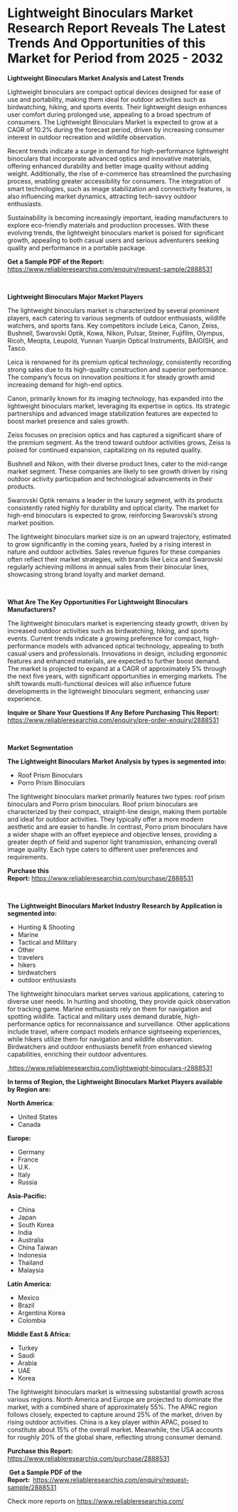 <p><h1>Lightweight Binoculars Market Research Report Reveals The Latest Trends And Opportunities of this Market for Period from 2025 - 2032</h1></p><p><strong>Lightweight Binoculars Market Analysis and Latest Trends</strong></p>
<p><p>Lightweight binoculars are compact optical devices designed for ease of use and portability, making them ideal for outdoor activities such as birdwatching, hiking, and sports events. Their lightweight design enhances user comfort during prolonged use, appealing to a broad spectrum of consumers. The Lightweight Binoculars Market is expected to grow at a CAGR of 10.2% during the forecast period, driven by increasing consumer interest in outdoor recreation and wildlife observation.</p><p>Recent trends indicate a surge in demand for high-performance lightweight binoculars that incorporate advanced optics and innovative materials, offering enhanced durability and better image quality without adding weight. Additionally, the rise of e-commerce has streamlined the purchasing process, enabling greater accessibility for consumers. The integration of smart technologies, such as image stabilization and connectivity features, is also influencing market dynamics, attracting tech-savvy outdoor enthusiasts. </p><p>Sustainability is becoming increasingly important, leading manufacturers to explore eco-friendly materials and production processes. With these evolving trends, the lightweight binoculars market is poised for significant growth, appealing to both casual users and serious adventurers seeking quality and performance in a portable package.</p></p>
<p><strong>Get a Sample PDF of the Report:&nbsp;</strong> <a href="https://www.reliableresearchiq.com/enquiry/request-sample/2888531?utm_campaign=3252&utm_medium=2&utm_source=Github&utm_content=ia&utm_term=14032025&utm_id=lightweight-binoculars">https://www.reliableresearchiq.com/enquiry/request-sample/2888531</a></p>
<p>&nbsp;</p>
<p><strong>Lightweight Binoculars Major Market Players</strong></p>
<p><p>The lightweight binoculars market is characterized by several prominent players, each catering to various segments of outdoor enthusiasts, wildlife watchers, and sports fans. Key competitors include Leica, Canon, Zeiss, Bushnell, Swarovski Optik, Kowa, Nikon, Pulsar, Steiner, Fujifilm, Olympus, Ricoh, Meopta, Leupold, Yunnan Yuanjin Optical Instruments, BAIGISH, and Tasco.</p><p>Leica is renowned for its premium optical technology, consistently recording strong sales due to its high-quality construction and superior performance. The company’s focus on innovation positions it for steady growth amid increasing demand for high-end optics.</p><p>Canon, primarily known for its imaging technology, has expanded into the lightweight binoculars market, leveraging its expertise in optics. Its strategic partnerships and advanced image stabilization features are expected to boost market presence and sales growth.</p><p>Zeiss focuses on precision optics and has captured a significant share of the premium segment. As the trend toward outdoor activities grows, Zeiss is poised for continued expansion, capitalizing on its reputed quality.</p><p>Bushnell and Nikon, with their diverse product lines, cater to the mid-range market segment. These companies are likely to see growth driven by rising outdoor activity participation and technological advancements in their products.</p><p>Swarovski Optik remains a leader in the luxury segment, with its products consistently rated highly for durability and optical clarity. The market for high-end binoculars is expected to grow, reinforcing Swarovski’s strong market position.</p><p>The lightweight binoculars market size is on an upward trajectory, estimated to grow significantly in the coming years, fueled by a rising interest in nature and outdoor activities. Sales revenue figures for these companies often reflect their market strategies, with brands like Leica and Swarovski regularly achieving millions in annual sales from their binocular lines, showcasing strong brand loyalty and market demand.</p></p>
<p>&nbsp;</p>
<p><strong>What Are The Key Opportunities For Lightweight Binoculars Manufacturers?</strong></p>
<p><p>The lightweight binoculars market is experiencing steady growth, driven by increased outdoor activities such as birdwatching, hiking, and sports events. Current trends indicate a growing preference for compact, high-performance models with advanced optical technology, appealing to both casual users and professionals. Innovations in design, including ergonomic features and enhanced materials, are expected to further boost demand. The market is projected to expand at a CAGR of approximately 5% through the next five years, with significant opportunities in emerging markets. The shift towards multi-functional devices will also influence future developments in the lightweight binoculars segment, enhancing user experience.</p></p>
<p><strong>Inquire or Share Your Questions If Any Before Purchasing This Report:</strong> <a href="https://www.reliableresearchiq.com/enquiry/pre-order-enquiry/2888531?utm_campaign=3252&utm_medium=2&utm_source=Github&utm_content=ia&utm_term=14032025&utm_id=lightweight-binoculars">https://www.reliableresearchiq.com/enquiry/pre-order-enquiry/2888531</a></p>
<p>&nbsp;</p>
<p><strong>Market Segmentation</strong></p>
<p><strong>The Lightweight Binoculars Market Analysis by types is segmented into:</strong></p>
<p><ul><li> Roof Prism Binoculars</li><li>Porro Prism Binoculars</li></ul></p>
<p><p>The lightweight binoculars market primarily features two types: roof prism binoculars and Porro prism binoculars. Roof prism binoculars are characterized by their compact, straight-line design, making them portable and ideal for outdoor activities. They typically offer a more modern aesthetic and are easier to handle. In contrast, Porro prism binoculars have a wider shape with an offset eyepiece and objective lenses, providing a greater depth of field and superior light transmission, enhancing overall image quality. Each type caters to different user preferences and requirements.</p></p>
<p><strong>Purchase this Report:&nbsp;</strong><a href="https://www.reliableresearchiq.com/purchase/2888531?utm_campaign=3252&utm_medium=2&utm_source=Github&utm_content=ia&utm_term=14032025&utm_id=lightweight-binoculars">https://www.reliableresearchiq.com/purchase/2888531</a></p>
<p>&nbsp;</p>
<p><strong>The Lightweight Binoculars Market Industry Research by Application is segmented into:</strong></p>
<p><ul><li> Hunting & Shooting</li><li>Marine</li><li>Tactical and Military</li><li>Other</li><li>travelers</li><li>hikers</li><li>birdwatchers</li><li>outdoor enthusiasts</li></ul></p>
<p><p>The lightweight binoculars market serves various applications, catering to diverse user needs. In hunting and shooting, they provide quick observation for tracking game. Marine enthusiasts rely on them for navigation and spotting wildlife. Tactical and military uses demand durable, high-performance optics for reconnaissance and surveillance. Other applications include travel, where compact models enhance sightseeing experiences, while hikers utilize them for navigation and wildlife observation. Birdwatchers and outdoor enthusiasts benefit from enhanced viewing capabilities, enriching their outdoor adventures.</p></p>
<p><a href="https://www.reliableresearchiq.com/lightweight-binoculars-r2888531?utm_campaign=3252&utm_medium=2&utm_source=Github&utm_content=ia&utm_term=14032025&utm_id=lightweight-binoculars">&nbsp;https://www.reliableresearchiq.com/lightweight-binoculars-r2888531</a></p>
<p><strong>In terms of Region, the Lightweight Binoculars Market Players available by Region are:</strong></p>
<p>
    <p> <strong> North America: </strong>
        <ul>
            <li>United States</li>
            <li>Canada</li>
        </ul>
        </p> 
    <p> <strong> Europe: </strong>
        <ul>
            <li>Germany</li>
            <li>France</li>
            <li>U.K.</li>
            <li>Italy</li>
            <li>Russia</li>
        </ul>
        </p> 
    <p> <strong> Asia-Pacific: </strong>
        <ul>
            <li>China</li>
            <li>Japan</li>
            <li>South Korea</li>
            <li>India</li>
            <li>Australia</li>
            <li>China Taiwan</li>
            <li>Indonesia</li>
            <li>Thailand</li>
            <li>Malaysia</li>
        </ul>
        </p> 
    <p> <strong> Latin America: </strong>
        <ul>
            <li>Mexico</li>
            <li>Brazil</li>
            <li>Argentina Korea</li>
            <li>Colombia</li>
        </ul>
        </p> 
    <p> <strong> Middle East & Africa: </strong>
        <ul>
            <li>Turkey</li>
            <li>Saudi</li>
            <li>Arabia</li>
            <li>UAE</li>
            <li>Korea</li>
        </ul>
    </p>
    </p>
<p><p>The lightweight binoculars market is witnessing substantial growth across various regions. North America and Europe are projected to dominate the market, with a combined share of approximately 55%. The APAC region follows closely, expected to capture around 25% of the market, driven by rising outdoor activities. China is a key player within APAC, poised to constitute about 15% of the overall market. Meanwhile, the USA accounts for roughly 20% of the global share, reflecting strong consumer demand.</p></p>
<p><strong>Purchase this Report: </strong><a href="https://www.reliableresearchiq.com/purchase/2888531?utm_campaign=3252&utm_medium=2&utm_source=Github&utm_content=ia&utm_term=14032025&utm_id=lightweight-binoculars">https://www.reliableresearchiq.com/purchase/2888531</a></p>
<p>&nbsp;<strong>Get a Sample PDF of the Report:&nbsp;&nbsp;</strong><a href="https://www.reliableresearchiq.com/enquiry/request-sample/2888531?utm_campaign=3252&utm_medium=2&utm_source=Github&utm_content=ia&utm_term=14032025&utm_id=lightweight-binoculars">https://www.reliableresearchiq.com/enquiry/request-sample/2888531</a></p>
<p><strong></strong></p>
<p>Check more reports on <a href="https://www.reliableresearchiq.com/?utm_campaign=3252&utm_medium=2&utm_source=Github&utm_content=ia&utm_term=14032025&utm_id=lightweight-binoculars">https://www.reliableresearchiq.com/</a></p>